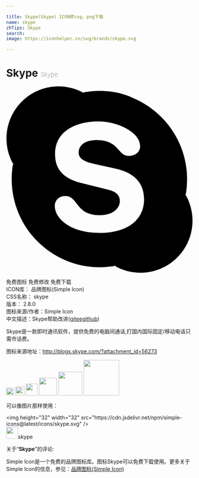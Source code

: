 ```yaml
---

title: Skype(Skype) ICON转svg、png下载
name: skype
zhTips: Skype
search: 
image: https://iconhelper.cn/svg/brands/skype.svg

---
```


# Skype  <small style="font-size: 60%;font-weight: 100">Skype</small>

<div id="svg" class="svg-wrap">
<svg role="img" viewBox="0 0 24 24" xmlns="http://www.w3.org/2000/svg"><title>Skype icon</title><path d="M12.069 18.874c-4.023 0-5.82-1.979-5.82-3.464 0-.765.561-1.296 1.333-1.296 1.723 0 1.273 2.477 4.487 2.477 1.641 0 2.55-.895 2.55-1.811 0-.551-.269-1.16-1.354-1.429l-3.576-.895c-2.88-.724-3.403-2.286-3.403-3.751 0-3.047 2.861-4.191 5.549-4.191 2.471 0 5.393 1.373 5.393 3.199 0 .784-.688 1.24-1.453 1.24-1.469 0-1.198-2.037-4.164-2.037-1.469 0-2.292.664-2.292 1.617s1.153 1.258 2.157 1.487l2.637.587c2.891.649 3.624 2.346 3.624 3.944 0 2.476-1.902 4.324-5.722 4.324m11.084-4.882l-.029.135-.044-.24c.015.045.044.074.059.12.12-.675.181-1.363.181-2.052 0-1.529-.301-3.012-.898-4.42-.569-1.348-1.395-2.562-2.427-3.596-1.049-1.033-2.247-1.856-3.595-2.426-1.318-.631-2.801-.93-4.328-.93-.72 0-1.444.07-2.143.204l.119.06-.239-.033.119-.025C8.91.274 7.829 0 6.731 0c-1.789 0-3.47.698-4.736 1.967C.729 3.235.032 4.923.032 6.716c0 1.143.292 2.265.844 3.258l.02-.124.041.239-.06-.115c-.114.645-.172 1.299-.172 1.955 0 1.53.3 3.017.884 4.416.568 1.362 1.378 2.576 2.427 3.609 1.034 1.05 2.247 1.857 3.595 2.442 1.394.6 2.877.898 4.404.898.659 0 1.334-.06 1.977-.179l-.119-.062.24.046-.135.03c1.002.569 2.126.871 3.294.871 1.783 0 3.459-.69 4.733-1.963 1.259-1.259 1.962-2.951 1.962-4.749 0-1.138-.299-2.262-.853-3.266"/></svg>
</div>
<detail full-name='skype'></detail>

<div class="detail-page">
<p>
<span><span class="badge-success badge">免费图标</span> <span class="badge-success badge">免费修改</span>  <span class="badge-success badge">免费下载</span> </span>
<br/>
<span>
ICON库：
<span class="badge-secondary badge">品牌图标(Simple Icon)</span> 
</span>
<br/>
<span>
CSS名称：
<span class="badge-secondary badge">skype</span> 
</span>

<br/>
<span>
版本：
<span class="badge-secondary badge">2.8.0</span> 
</span>
<br/>
<span>图标来源/作者：<span class="badge-light badge">Simple Icon</span></span> 
<br/>
<span class="zh-detail">中文描述：<span class="badge-primary badge">Skype</span><span class="help-link"><span>帮助改进</span>(<a href="https://gitee.com/liuwave/icon-helper/edit/master/json/brands/skype.json" target="_blank" rel="noopener noreferrer">gitee</a><a href="https://github.com/liuwave/icon-helper/edit/master/json/brands/skype.json" target="_blank" rel="noopener noreferrer">github</a></span>)</span><br/>
</p>
</div><div class="description description alert alert-light"><p>Skype是一款即时通讯软件，提供免费的电脑间通话,打国内国际固定/移动电话只需市话费。</p><p>图标来源地址：<a href="http://blogs.skype.com/?attachment_id=56273" target="_blank" rel="noopener noreferrer">http://blogs.skype.com/?attachment_id=56273</a></p></div>
<div class="alert alert-dark">
<img height="21" width="21" src="https://cdn.jsdelivr.net/npm/simple-icons@latest/icons/skype.svg" />
<img height="24" width="24" src="https://cdn.jsdelivr.net/npm/simple-icons@latest/icons/skype.svg" />
<img height="32" width="32" src="https://cdn.jsdelivr.net/npm/simple-icons@latest/icons/skype.svg" />
<img height="48" width="48" src="https://cdn.jsdelivr.net/npm/simple-icons@latest/icons/skype.svg" />
<img height="64" width="64" src="https://cdn.jsdelivr.net/npm/simple-icons@latest/icons/skype.svg" />
<img height="96" width="96" src="https://cdn.jsdelivr.net/npm/simple-icons@latest/icons/skype.svg" />

</div>
<div>
  <p>可以像图片那样使用：    
  </p>
  <div class="alert alert-primary" style="font-size: 14px">
    &lt;img height="32" width="32" src="https://cdn.jsdelivr.net/npm/simple-icons@latest/icons/skype.svg" /&gt;
    <copy-btn content='<img height="32" width="32" src="https://cdn.jsdelivr.net/npm/simple-icons@latest/icons/skype.svg" />'></copy-btn>
  </div>
  <div class="alert alert-secondary">
    <img height="32" width="32" src="https://cdn.jsdelivr.net/npm/simple-icons@latest/icons/skype.svg" />skype
    <copy-btn content="skype" btn-title="复制图标名称"></copy-btn>
  </div>
</div>
<div class="icon-detail__container">
<p>关于“<b>Skype</b>”的评论:</p>
</div>
<Vssue title="关于“Skype”的评论" />
<div><p>Simple Icon是一个免费的品牌图标库。图标Skype可以免费下载使用。更多关于  Simple Icon的信息，参见：<a target="_blank" href="https://iconhelper.cn/brands.html">品牌图标(Simple Icon)</a>
</p></div>
